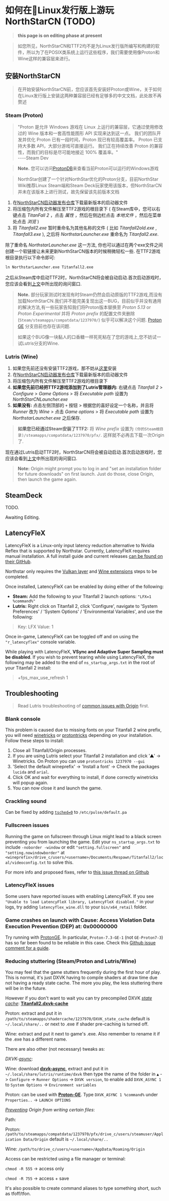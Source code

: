 
# 如何在🐧Linux发行版上游玩NorthStarCN (TODO)
> **this page is on editing phase at present**

> 如您所见，NorthStarCN和TTF2均不是为Linux发行版所编写和构建的软件，所以为了在POSIX类系统上运行这些程序，我们需要使用像Proton和Wine这样的兼容层来进行。

## 安装NorthStarCN

> 在开始安装NorthStarCN前，您应该首先安装好Proton或Wine，关于如何在Linux发行版上安装这两种兼容层已经有足够多的中文文档，此处故不再赘述

### Steam (Proton) 

> "Proton 是允许 Windows 游戏在 Linux 上运行的兼容层，它通过使用修改过的 Wine 版本和一套高性能图形 API 实现来达到这一点。 我们的团队开发并优化 Proton 已有一段时间，Proton 现已有较高覆盖率。 Proton 已支持大多数 API，大部分游戏可直接运行。 我们正在持续改善 Proton 的兼容性，而我们的目标是尽可能地接近 100% 覆盖率。"      
  ----Steam Dev

> **Note.** 您可以访问[ProtonDB](https://www.protondb.com/)来查看当前Proton可以运行的Windows游戏

> NorthStar创建了一个针对NorthStar优化的Proton分支，目前NorthStar Wiki推荐Linux Steam端和Steam Deck玩家使用该版本，但NorthStarCN并未在该版本上进行测试，故先保留该先前版本文档

1. 在[NorthStarCN启动器发布仓库](https://github.com/R2NorthstarCN/R2NorthstarCN_Launcher/releases/latest)下载最新版本的启动器文件
2. 将压缩包内所有文件解压至TTF2游戏的根目录下 ( 在Steam库中，您可以右键点击 _TitanFall 2_ ，点击 _属性_ ，然后在侧边栏点击 _本地文件_ ，然后在菜单处点击 _浏览_ )
3. 将 _Titanfall2.exe_ 暂时重命名为其他名称的文件 ( 比如 _Titanfall2old.exe_ , _Titanfall3.exe_ ), 之后将 _NorthstarLauncher.exe_ 重命名为 _Titanfall2.exe_.

 除了重命名 _NorthstarLauncher.exe_ 这一方法, 你也可以通过在两个exe文件之间创建一个软链接让未来更新NorthStarCN版本的时候稍微轻松一些. 在TTF2游戏根目录执行以下命令即可:

```markdown
ln NorthstarLauncher.exe Titanfall2.exe
```

之后从Steam库中启动TTF2时，NorthStarCN将会被自动启动.首次启动游戏时，您应该会看到[上文](installing-northstar/basic-setup.md#安装NorthStarCN)中所出现的询问窗口.

> **Note.** 部分玩家测试时发现有时Steam仍然会启动原版的TTF2游戏,而没有加载NorthStarCN.我们并不能完美复现出这一BUG，目前似乎并没有通用的解决方法,有一些玩家告知我们将Proton版本替换至 _Proton 5.13_ or _Proton Experimental_ 并将 _Proton prefix_ 的配置文件夹删除 (`Steam/steamapps/compatdata/1237970/`) 似乎可以解决这个问题. [Proton GE](https://github.com/GloriousEggroll/proton-ge-custom) 分支目前也存在该问题.
>
> 如果这个BUG像一块黏人的口香糖一样死死粘在了您的游戏上,您不妨试一试Lutris分支的Wine.

### Lutris (Wine)

1. 如果您先前还没有安装TTF2游戏，那不妨从[这里](https://lutris.net/games/titanfall-2/)安装
2. 在[NorthStarCN启动器发布仓库](https://github.com/R2NorthstarCN/R2NorthstarCN_Launcher/releases/latest)下载最新版本的启动器文件
3. 将压缩包内所有文件解压至TTF2游戏的根目录下
4. **如果您先前已经把TTF2游戏添加到了Lutris管理器内:** 右键点击 _Titanfall 2_ > _Configure_ > _Game Options_ > 将 _Executable path_ 设置为 _NorthStarCNLauncher.exe_
5. **如果没有:** 点击左侧顶部的 `+` 按钮 > 根据您的喜好设定一个名称，并且将 _Runner_ 改为 _Wine_ > 点击 _Game options_ > 将 _Executable path_ 设置为 _NorthstarLauncher.exe_ 之后保存.

> **如果您已经通过Steam安装了TTF2:** 将 _Wine prefix_ 设置为 `(你的Steam根目录)/steamapps/compatdata/1237970/pfx/`. 这样就不必再去下载一次Origin了.

现在通过Lutris启动TTF2时，NorthStarCN将会被自动启动.首次启动游戏时，您应该会看到[上文](installing-northstar/basic-setup.md#安装NorthStarCN)中所出现的询问窗口.

> **Note:** Origin might prompt you to log in and "set an installation folder for future downloads" on first launch. Just do those, close Origin, then launch the game again.

## SteamDeck

TODO.

Awaiting Editing.

## LatencyFleX

LatencyFleX is a Linux-only input latency reduction alternative to Nvidia Reflex that is supported by Northstar. Currently, LatencyFleX requires manual installation. A full install guide and current releases [can be found on their GitHub](https://github.com/ishitatsuyuki/LatencyFleX).

Northstar only requires the [Vulkan layer](https://github.com/ishitatsuyuki/LatencyFleX#latencyflex-vulkan-layer-essential) and [Wine extensions](https://github.com/ishitatsuyuki/LatencyFleX#latencyflex-wine-extensions-required-for-proton-reflex-integration) steps to be completed.

Once installed, LatencyFleX can be enabled by doing either of the following:

* **Steam:** Add the following to your Titanfall 2 launch options: `"LFX=1 %command%"`
* **Lutris:** Right click on Titanfall 2, click 'Configure', navigate to 'System Preferences' / 'System Options' / 'Environmental Variables', and use the following:

> Key: LFX Value: 1

Once in-game, LatencyFleX can be toggled off and on using the `"r_latencyflex"` console variable.

While playing with LatencyFleX, **VSync and Adaptive Super Sampling must be disabled**. If you wish to prevent tearing while using LatencyFleX, the following may be added to the end of `ns_startup_args.txt` in the root of your Titanfall 2 install:

> \+fps\_max\_use\_refresh 1

## Troubleshooting

> Read Lutris troubleshooting of [common issues with Origin](https://github.com/lutris/docs/blob/master/Origin.md) first.

### Blank console

This problem is caused due to missing fonts on your Titanfall 2 wine prefix, you will need [winetricks](https://github.com/Winetricks/winetricks) or [protontricks](https://github.com/Matoking/protontricks) depending on your installation. Follow these steps to install:

1. Close all Titanfall/Origin processes.
2. If you are using Lutris select your Titanfall 2 installation and click '▲' -> Winetricks. On Proton you can use `protontricks 1237970 --gui`
3. 'Select the default wineprefix' -> 'Install a font' -> Check the packages `lucida` and `arial`.
4. Click OK and wait for everything to install, if done correctly winetricks will popup again.
5. You can now close it and launch the game.

### Crackling sound

Can be fixed by adding [`tsched=0`](https://wiki.archlinux.org/title/PulseAudio/Troubleshooting#Glitches.2C\_skips\_or\_crackling) to `/etc/pulse/default.pa`

### Fullscreen issues

Running the game on fullscreen through Linux might lead to a black screen preventing you from launching the game. Edit your `ns_startup_args.txt` to include `-noborder -window` or edit `"setting.fullscreen"` and `"setting.nowindowborder"` at `<wineprefix>/drive_c/users/<username>/Documents/Respawn/Titanfall2/local/videoconfig.txt` to solve this.

For more info and proposed fixes, refer to [this issue thread on Github](https://github.com/R2Northstar/Northstar/issues/1)

### LatencyFleX issues

Some users have reported issues with enabling LatencyFleX. If you see `"Unable to load LatencyFleX library, LatencyFleX disabled."` in your logs, try adding `latencyflex_wine.dll` to your `bin/x64_retail` folder.

### Game crashes on launch with Cause: Access Violation Data Execution Prevention (DEP) at: 0x00000000

Try running with [ProtonGE](https://github.com/GloriousEggroll/proton-ge-custom/). In particular, `Proton-7.3-GE-1` (not `GE-Proton7-3`) has so far been found to be reliable in this case. Check this [Github issue comment for a guide](https://github.com/R2Northstar/Northstar/issues/1#issuecomment-1062483190).

### Reducing stuttering (Steam/Proton and Lutris/Wine)

You may feel that the game stutters frequently during the first hour of play. This is normal, it's just DXVK having to compile shaders at draw time due not having a ready state cache. The more you play, the less stuttering there will be in the future.

However if you don't want to wait you can try precompiled DXVK [_state cache_](https://github.com/doitsujin/dxvk#state-cache): [**Titanfall2.dxvk-cache**](https://github.com/begin-theadventure/dxvk-caches/blob/main/dxvk-caches/Titanfall/Titanfall%202/Titanfall2.dxvk-cache.md)

Proton: extract and put it in `/path/to/steamapps/shadercache/1237970/DXVK_state_cache` default is `~/.local/share/..` or next to .exe if shader pre-caching is turned off.

Wine: extract and put it next to game's .exe. Also remember to rename it if the .exe has a different name.

There are also other (not necessary) tweaks as:

_DXVK-_[_async_](https://github.com/Sporif/dxvk-async#improvements):

Wine: download [**dxvk-async**](https://github.com/Sporif/dxvk-async/releases), extract and put it in `~/.local/share/lutris/runtime/dxvk` then type the name of the folder in `▲` -> `Configure` -> `Runner Options` -> `DXVK version`, to enable add `DXVK_ASYNC 1` to `System Options` -> `Environment variables`

Proton: can be used with [**Proton-GE**](https://github.com/GloriousEggroll/proton-ge-custom). Type `DXVK_ASYNC 1 %command%` under `Properties..` -> `LAUNCH OPTIONS`

[_Preventing_](https://github.com/ValveSoftware/Proton/issues/4001#issuecomment-647014231) _Origin from writing certain files_:

Path:

Proton: `/path/to/steamapps/compatdata/1237970/pfx/drive_c/users/steamuser/Application Data/Origin` default is `~/.local/share/..`

Wine: `/path/to/drive_c/users/<username>/AppData/Roaming/Origin`

Access can be restricted using a file manager or terminal:

`chmod -R 555` -> access only

`chmod -R 755` -> access + save

It's also possible to create command aliases to type something short, such as tfoff/tfon.
